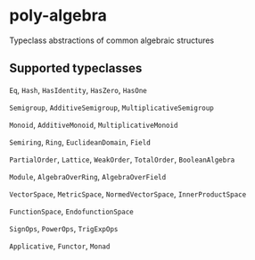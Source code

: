 # poly-algebra
Typeclass abstractions of common algebraic structures

## Supported typeclasses
`Eq`, `Hash`, `HasIdentity`, `HasZero`, `HasOne`

`Semigroup`, `AdditiveSemigroup`, `MultiplicativeSemigroup`

`Monoid`, `AdditiveMonoid`, `MultiplicativeMonoid`

`Semiring`, `Ring`, `EuclideanDomain`, `Field`

`PartialOrder`, `Lattice`, `WeakOrder`, `TotalOrder`, `BooleanAlgebra`

`Module`, `AlgebraOverRing`, `AlgebraOverField`

`VectorSpace`, `MetricSpace`, `NormedVectorSpace`, `InnerProductSpace`

`FunctionSpace`, `EndofunctionSpace`

`SignOps`, `PowerOps`, `TrigExpOps`

`Applicative`, `Functor`, `Monad`
